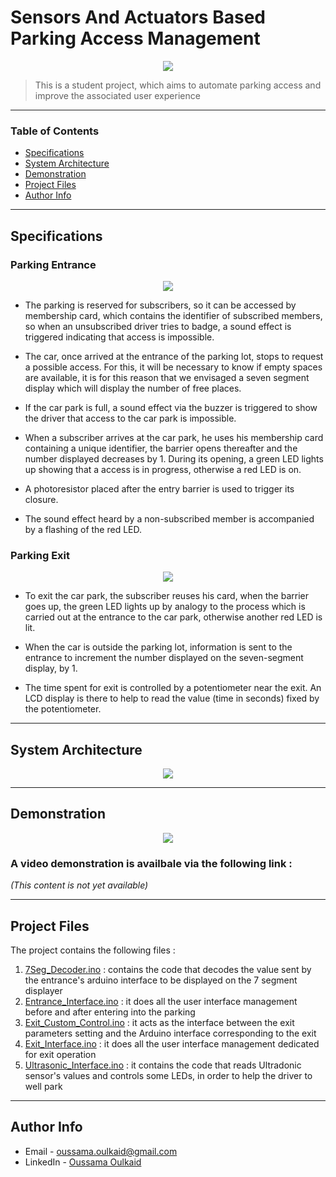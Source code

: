 # Sensors And Actuators Based Parking Access Management
<div style="text-align:center"><img src="https://i.ibb.co/47D601z/image1.png" /></div>

> This is a student project, which aims to automate parking access and improve the associated user experience
---

### Table of Contents

- [Specifications](#specifications)
- [System Architecture](#system-architecture)
- [Demonstration](#demonstration)
- [Project Files](#project-files)
- [Author Info](#author-info)

---

## Specifications

### Parking Entrance

<div style="text-align:center"><img src="https://i.ibb.co/XCRwbBg/image2.png" /></div>

- The parking is reserved for subscribers, so it can be accessed by membership card, which contains the identifier of subscribed members, so when an unsubscribed driver tries to badge, a sound effect is triggered indicating that access is impossible.

- The car, once arrived at the entrance of the parking lot, stops to request a possible access. For this, it will be necessary to know if empty spaces are available, it is for this reason that we envisaged a seven segment display which will display the number of free places.

- If the car park is full, a sound effect via the buzzer is triggered to show the driver that access to the car park is impossible.

- When a subscriber arrives at the car park, he uses his membership card containing a unique identifier, the barrier opens thereafter and the number displayed decreases by 1. During its opening, a green LED lights up showing that a access is in progress, otherwise a red LED is on.

- A photoresistor placed after the entry barrier is used to trigger its closure.

- The sound effect heard by a non-subscribed member is accompanied by a flashing of the red LED.

### Parking Exit

<div style="text-align:center"><img src="https://i.ibb.co/vVmVx11/image3.png" /></div>

- To exit the car park, the subscriber reuses his card, when the barrier goes up, the green LED lights up by analogy to the process which is carried out at the entrance to the car park, otherwise another red LED is lit.

- When the car is outside the parking lot, information is sent to the entrance to increment the number displayed on the seven-segment display, by 1.

- The time spent for exit is controlled by a potentiometer near the exit. An LCD display is there to help to read the value (time in seconds) fixed by the potentiometer. 

---

## System Architecture

<div style="text-align:center"><img src="https://i.ibb.co/yQ70yMR/image4.png" /></div>

---

## Demonstration

<div style="text-align:center"><img src="https://i.ibb.co/yfL4FNw/image5.png" /></div>

### **A video demonstration is availbale via the following link :**

*(This content is not yet available)*

---

## Project Files

The project contains the following files :

1. [7Seg_Decoder.ino](7Seg_Decoder.ino) : contains the code that decodes the value sent by the entrance's arduino interface to be displayed on the 7 segment displayer
2. [Entrance_Interface.ino](Entrance_Interface.ino) : it does all the user interface management before and after entering into the parking
3. [Exit_Custom_Control.ino](Exit_Custom_Control.ino) : it acts as the interface between the exit parameters setting and the Arduino interface corresponding to the exit
4. [Exit_Interface.ino](Exit_Interface.ino) : it does all the user interface management dedicated for exit operation
5. [Ultrasonic_Interface.ino](Ultrasonic_Interface.ino) : it contains the code that reads Ultradonic sensor's values and controls some LEDs, in order to help the driver to well park

---

## Author Info

- Email - oussama.oulkaid@gmail.com
- LinkedIn - [Oussama Oulkaid](https://www.linkedin.com/in/oulkaid)
